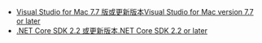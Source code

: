 * [<span data-ttu-id="cb048-101">Visual Studio for Mac 7.7 版或更新版本</span><span class="sxs-lookup"><span data-stu-id="cb048-101">Visual Studio for Mac version 7.7 or later</span></span>](https://visualstudio.microsoft.com/downloads/)
* [<span data-ttu-id="cb048-102">.NET Core SDK 2.2 或更新版本</span><span class="sxs-lookup"><span data-stu-id="cb048-102">.NET Core SDK 2.2 or later</span></span>](https://www.microsoft.com/net/download/all)